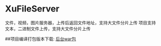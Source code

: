 # XuFileServer
文件，视频，图片服务器，上传后返回文件地址，支持大文件分片上传
项目支持文本，二进制文件上传，支持大文件分片上传

##项目编译打包版本下载:
[后台war包](https://github.com/xu0ying0jie/XuFileServer/blob/master/dest/20170210/dest.zip)